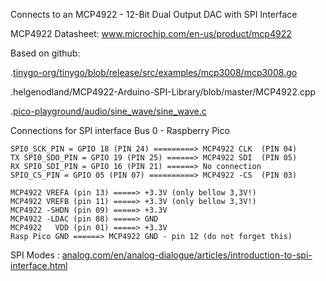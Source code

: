 
Connects to an MCP4922 - 12-Bit Dual Output DAC with SPI Interface

MCP4922 Datasheet: www.microchip.com/en-us/product/mcp4922

Based on github:

.[tinygo-org/tinygo/blob/release/src/examples/mcp3008/mcp3008.go](https://github.com/tinygo-org/tinygo/tree/731532cd2b6353b60b443343b51296ec0fafae09/src/examples/mcp3008)

.helgenodland/MCP4922-Arduino-SPI-Library/blob/master/MCP4922.cpp

.[pico-playground/audio/sine_wave/sine_wave.c](https://github.com/raspberrypi/pico-playground/tree/master/audio/sine_wave)

Connections for SPI interface Bus 0 - Raspberry Pico

	SPI0_SCK_PIN = GPIO 18 (PIN 24) =========> MCP4922 CLK  (PIN 04)
    TX SPI0_SDO_PIN = GPIO 19 (PIN 25) ======> MCP4922 SDI  (PIN 05)
    RX SPI0_SDI_PIN = GPIO 16 (PIN 21) ======> No connection
    SPIO_CS_PIN = GPIO 05 (PIN 07) ==========> MCP4922 -CS  (PIN 03)

	MCP4922 VREFA (pin 13) =====> +3.3V (only bellow 3,3V!)
	MCP4922 VREFB (pin 11) =====> +3.3V (only bellow 3,3V!)
	MCP4922 -SHDN (pin 09) =====> +3.3V
	MCP4922 -LDAC (pin 08) =====> GND
	MCP4922   VDD (pin 01) =====> +3.3V
	Rasp Pico GND ======> MCP4922 GND - pin 12 (do not forget this)
 
SPI Modes : [analog.com/en/analog-dialogue/articles/introduction-to-spi-interface.html](https://www.analog.com/en/analog-dialogue/articles/introduction-to-spi-interface.html)

